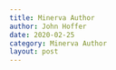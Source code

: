 ```yaml
---
title: Minerva Author
author: John Hoffer
date: 2020-02-25
category: Minerva Author
layout: post
---
```

